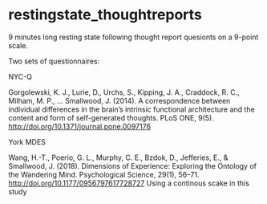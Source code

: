 # restingstate_thoughtreports

9 minutes long resting state following thought report quesionts on a 9-point scale.

Two sets of questionnaires:

NYC-Q

Gorgolewski, K. J., Lurie, D., Urchs, S., Kipping, J. A., Craddock, R. C., Milham, M. P., … Smallwood, J. (2014). A correspondence between individual differences in the brain’s intrinsic functional architecture and the content and form of self-generated thoughts. PLoS ONE, 9(5). http://doi.org/10.1371/journal.pone.0097176

York MDES

Wang, H.-T., Poerio, G. L., Murphy, C. E., Bzdok, D., Jefferies, E., & Smallwood, J. (2018). Dimensions of Experience: Exploring the Ontology of the Wandering Mind. Psychological Science, 29(1), 56–71. http://doi.org/10.1177/0956797617728727
Using a continous scake in this study

